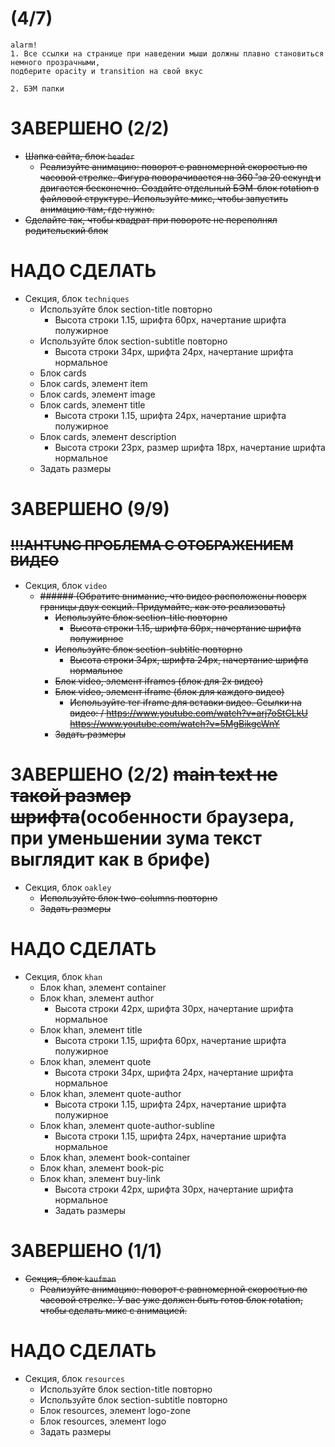 # (4/7)
```
alarm!
1. Все ссылки на странице при наведении мыши должны плавно становиться немного прозрачными,
подберите opacity и transition на свой вкус

2. БЭМ папки
```


# ЗАВЕРШЕНО (2/2)
- ~~Шапка сайта, блок `header`~~
	- ~~Реализуйте анимацию: поворот с равномерной скоростью по часовой стрелке. Фигура поворачивается на 360 ̊ за 20 секунд и двигается бесконечно. Создайте отдельный БЭМ-блок rotation в файловой структуре. Используйте микс, чтобы запустить анимацию там, где нужно.~~
- ~~Сделайте так, чтобы квадрат при повороте не переполнял
	родительский блок~~

# НАДО СДЕЛАТЬ
- Секция, блок `techniques`
	- Используйте блок section-title повторно
		- Высота строки 1.15, шрифта 60px, начертание шрифта полужирное
	- Используйте блок section-subtitle повторно
		- Высота строки 34px, шрифта 24px, начертание шрифта нормальное
	- Блок cards
	- Блок cards, элемент item
	- Блок cards, элемент image
	- Блок cards, элемент title
		- Высота строки 1.15, шрифта 24px, начертание шрифта полужирное
	- Блок cards, элемент description
		- Высота строки 23px, размер шрифта 18px, начертание шрифта нормальное
	- Задать размеры

# ЗАВЕРШЕНО (9/9)
## ~~!!!AHTUNG ПРОБЛЕМА С ОТОБРАЖЕНИЕМ ВИДЕО~~
- Секция, блок `video`
  - ~~###### (Обратите внимание, что видео расположены поверх границы двух секций. Придумайте, как это реализовать)~~
	- ~~Используйте блок section-title повторно~~
		- ~~Высота строки 1.15, шрифта 60px, начертание шрифта полужирное~~
	- ~~Используйте блок section-subtitle повторно~~
		- ~~Высота строки 34px, шрифта 24px, начертание шрифта нормальное~~
	- ~~Блок video, элемент iframes (блок для 2х видео)~~
	- ~~Блок video, элемент iframe (блок для каждого видео)~~
		- ~~Используйте тег iframe для вставки видео. Ссылки на видео: / https://www.youtube.com/watch?v=arj7oStGLkU https://www.youtube.com/watch?v=5MgBikgcWnY~~
	- ~~Задать размеры~~

# ЗАВЕРШЕНО (2/2) ~~main text не такой размер шрифта~~(особенности браузера, при уменьшении зума текст выглядит как в брифе)
- Секция, блок `oakley`
	- ~~Используйте блок two-columns повторно~~
	- ~~Задать размеры~~

# НАДО СДЕЛАТЬ
- Секция, блок `khan`
	- Блок khan, элемент container
	- Блок khan, элемент author
		- Высота строки 42px, шрифта 30px, начертание шрифта нормальное
	- Блок khan, элемент title
		- Высота строки 1.15, шрифта 60px, начертание шрифта полужирное
	- Блок khan, элемент quote
		- Высота строки 34px, шрифта 24px, начертание шрифта нормальное
	- Блок khan, элемент quote-author
		- Высота строки 1.15, шрифта 24px, начертание шрифта полужирное
	- Блок khan, элемент quote-author-subline
		- Высота строки 1.15, шрифта 24px, начертание шрифта нормальное
	- Блок khan, элемент book-container
	- Блок khan, элемент book-pic
	- Блок khan, элемент buy-link
		- Высота строки 42px, шрифта 30px, начертание шрифта нормальное
		- Задать размеры

# ЗАВЕРШЕНО (1/1)
- ~~Секция, блок `kaufman`~~
	- ~~Реализуйте анимацию: поворот с равномерной скоростью по часовой стрелке. У вас уже должен быть готов блок rotation, чтобы сделать микс с анимацией.~~

# НАДО СДЕЛАТЬ
- Секция, блок `resources`
	- Используйте блок section-title повторно
	- Используйте блок section-subtitle повторно
	- Блок resources, элемент logo-zone
	- Блок resources, элемент logo
	- Задать размеры